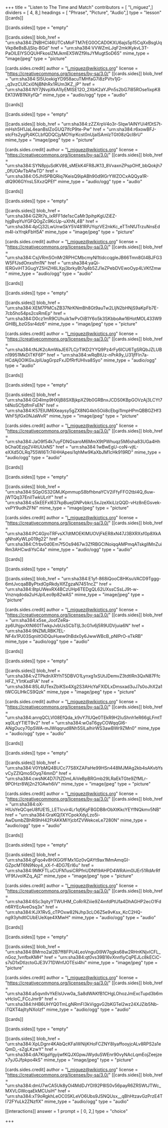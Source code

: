 +++
title = "Listen to The Time and Match"
contributors = [ "l_miguez",]
dividers = [ 4, 8,]
headings = [ "Phrase", "Picture", "Audio",]
type = "lesson"
[[cards]]

[[cards.sides]]
type = "empty"

[[cards.sides]]
blob_href = "urn:sha384:ZNBHCl46UTCsMoFTM7rEG0OCAD0KXU6ajs5p15CqXxBsgUqVkp8eBsBJjSlq-BGd"
href = "urn:sha384:VVWZmLJqF2mklKykvL3T-PaOlLElYSOQUHFkoslZMJkmEX5WZf9lsJYMugtSoD6S"
mime_type = "image/jpeg"
type = "picture"

[cards.sides.credit]
author = "l_miguez@wikiotics.org"
license = "https://creativecommons.org/licenses/by-sa/3.0/"
[[cards.sides]]
blob_href = "urn:sha384:Sl5UoxkigYD958acuTMHfaG7i8zPVtv1jG-_q3vzCUICxi0NjBNhRx1RUm3KZ_jP"
href = "urn:sha384:NY7jNvpXkA1IyEMlSE12O_2XbK2aYJPn5s2bG7l85ROse1ixpK8EK13WB1NXyfQr"
mime_type = "audio/ogg"
type = "audio"

[[cards]]

[[cards.sides]]
type = "empty"

[[cards.sides]]
blob_href = "urn:sha384:zZZXrpV4o3r-Slqw1AlNYUi4fDtS7t-mHsh5H1JaL4eanBsIZoGUQ7lfcP9te-Pw"
href = "urn:sha384:r6xowBFJ-stcFts2ygPj4KCLbfQDQCjyMOYqrKcst0nUjalSAmlzTGt08zQcI8rU"
mime_type = "image/jpeg"
type = "picture"

[cards.sides.credit]
author = "l_miguez@wikiotics.org"
license = "https://creativecommons.org/licenses/by-sa/3.0/"
[[cards.sides]]
blob_href = "urn:sha384:SYN8pjuSdKV86_sMEkK4FR8JK13_8VvaxnZPspOHf_bbQokjh7_0fUOAvTbAfwTD"
href = "urn:sha384:O5JhI5PBQRiq7KeisQ9ipABh90d9IGrYWZOCxAQQya1R-dIQ906GYnsL5XxzQPEf"
mime_type = "audio/ogg"
type = "audio"

[[cards]]

[[cards.sides]]
type = "empty"

[[cards.sides]]
blob_href = "urn:sha384:GZRt7s_ixRFF1de1scCaMr3pihpKgUZiEZ-hjgBvpYuYGFQOgZc9KcUp-uXhN_4B"
href = "urn:sha384:4pCj32LwUnwSkY5V481RPJYqzVE2nkKc_eTTnNfJTrzuNnsEdm4I-ixYrqkFbH5A"
mime_type = "image/jpeg"
type = "picture"

[cards.sides.credit]
author = "l_miguez@wikiotics.org"
license = "https://creativecommons.org/licenses/by-sa/3.0/"
[[cards.sides]]
blob_href = "urn:sha384:CsjVRmSOnMr2RPHCMbcmyNl1tidccqgleJB66Tmn8GI4BJFG3W5FfJsdOnxsfm1N"
href = "urn:sha384:yaQi-IERGviHT3GugYZ5HZH6LXpj3brkyBt7q4b5ZJ1eZPebDVEwoOyp4LVKfZmw"
mime_type = "audio/ogg"
type = "audio"

[[cards]]

[[cards.sides]]
type = "empty"

[[cards.sides]]
blob_href = "urn:sha384:XEM7PMCsZB37NrKNmBh8Gt9auTw2LIjN2bHNjS9aKpFb7E-7cb5ho54ps2csRmEp"
href = "urn:sha384:D0cz1mR9CUhuik1wPvOiB1Y6o5k3SKbboAw16HotMOL433W9GHIBj_bzGSsr4dz6"
mime_type = "image/jpeg"
type = "picture"

[cards.sides.credit]
author = "l_miguez@wikiotics.org"
license = "https://creativecommons.org/licenses/by-sa/3.0/"
[[cards.sides]]
blob_href = "urn:sha384:tNJK2cAmWaJE67LCjrTIKD2YYQ9Pz4rFy6ICU6TgSRQbJZLUBn19951MkDiTKF6P"
href = "urn:sha384:wRqBtUz-nPrA9y_U31jfFln7a-HCdAj0OIKGxJpIUagGrpzFxJDfRrfUHIva8Syo"
mime_type = "audio/ogg"
type = "audio"

[[cards]]

[[cards.sides]]
type = "empty"

[[cards.sides]]
blob_href = "urn:sha384:GD4Imp9HXljB8SXBjkpXZ9b0GRBnxJCDS0KBpGOVzAj3LCYt7t4NoSCfjdfmFsEN"
href = "urn:sha384:K57EIUM6Xeaysy5gZX8NG4kh5Oii8cEbgi1lmpHPmQBBGZHf3WhF5jfGx0NJaWvR"
mime_type = "image/jpeg"
type = "picture"

[cards.sides.credit]
author = "l_miguez@wikiotics.org"
license = "https://creativecommons.org/licenses/by-sa/3.0/"
[[cards.sides]]
blob_href = "urn:sha384:JaO9f54k7uyFDNGsaroM6MmX9tPWhuqz5M6sha83UGa4HhbCha0Ezjq2V4tUUxNS"
href = "urn:sha384:1wBwEgU-coN-vjtL-eXXd5OLRq755WI6Tr74HHApesi1qhMw9KaXbJM1cHk919RD"
mime_type = "audio/ogg"
type = "audio"

[[cards]]

[[cards.sides]]
type = "empty"

[[cards.sides]]
blob_href = "urn:sha384:SGpOS32GMJKpmmupS8bfhbnaYCV2iFfyFFO2tbl4Q_6uw-jWTQq37EnilTwkULnY"
href = "urn:sha384:s5kEEFxl637kpBuejGNPvbkrL5xJzeXkiLlzQQD-vHz8nEGsvek-vxPY9udhZFNl"
mime_type = "image/jpeg"
type = "picture"

[cards.sides.credit]
author = "l_miguez@wikiotics.org"
license = "https://creativecommons.org/licenses/by-sa/3.0/"
[[cards.sides]]
blob_href = "urn:sha384:PC4GjroTRFvsX7dtMOEKIMUOVjFkER8xN47J3BXRXsf0p8XkAgNhsKyWLp019g22"
href = "urn:sha384:Cfrbv0d0Em7f5Os9467w3ZfRBGCINoiqqAMPmqATskglIMnZuiRm3AHCwdiYsC4a"
mime_type = "audio/ogg"
type = "audio"

[[cards]]

[[cards.sides]]
type = "empty"

[[cards.sides]]
blob_href = "urn:sha384:E1yf-868iQooC8HKsuVACD9Tggg-6mtJvcqaBByPtxdOpRkdyXlfZgzaN7451ncZ"
href = "urn:sha384:8tpUWexRX4BCzUHp6TEDgQL62UXssCSsLJ9t-w-Vnznqdoda2uHJpILeo9p82wAS"
mime_type = "image/jpeg"
type = "picture"

[cards.sides.credit]
author = "l_miguez@wikiotics.org"
license = "https://creativecommons.org/licenses/by-sa/3.0/"
[[cards.sides]]
blob_href = "urn:sha384:x5se_JoofZeRa-zp6UhjgvXtNI601TwkpJvbUsSCbTljL3cG1v6j5R9UDVjuia6N"
href = "urn:sha384:9NZMLRBK7EL-NF4x1PJ03SqniitOiDQuHuew0hBdx0y6JwwWBcB_pNlPrO-xTkRB"
mime_type = "audio/ogg"
type = "audio"

[[cards]]

[[cards.sides]]
type = "empty"

[[cards.sides]]
blob_href = "urn:sha384:vZTPkdnXRYhT5DBVO1Lynxg1xSUtJDemvZ3tdtIRn3QxN87FfcHFZ_Y1rtKxdFlA"
href = "urn:sha384:85L4UTexZbiKSx4Xg2S3AHcYaFXlDLxDmsxad3uJ7s0oJhX2a1tWCGLlHkCS9Qzk"
mime_type = "image/jpeg"
type = "picture"

[cards.sides.credit]
author = "l_miguez@wikiotics.org"
license = "https://creativecommons.org/licenses/by-sa/3.0/"
[[cards.sides]]
blob_href = "urn:sha384:anrqQCLVl08EfQda_k9vY7IUQe0TEkR9H2IuShnh1eR66gLFmtTxq0LqYTlET9v2"
href = "urn:sha384:wOaT6gyCOWqqGl6-ANgOucy70pSWA-mJWIqqrud8Nh5SILalhirWS3awBWr9ZMn0"
mime_type = "audio/ogg"
type = "audio"

[[cards]]

[[cards.sides]]
type = "empty"

[[cards.sides]]
blob_href = "urn:sha384:V0YbMQ4BUCc77S8XZAPaHe99HSn448MJMAg2kb4sAKvbYsvCyZZIQmoSOyq74mnD"
href = "urn:sha384:cwsNK4D7i7tZDmLAiVeBpBRGmb29LRaEkTGte9ZfMLr-9POHzr8Wj2n21OAwh6iV"
mime_type = "image/jpeg"
type = "picture"

[cards.sides.credit]
author = "l_miguez@wikiotics.org"
license = "https://creativecommons.org/licenses/by-sa/3.0/"
[[cards.sides]]
blob_href = "urn:sha384:oX-HlUsYeQCqeU8fUE15_LETIcvir4Lr1qfjKgFBGDB8rObXtKkcYEYfNQkmv5NB"
href = "urn:sha384:GraKQj1XYCpokXdyLzo5i-AwDsmbZBhRl9hH42FtAKKMiYjcbfZVWekceLe7280N"
mime_type = "audio/ogg"
type = "audio"

[[cards]]

[[cards.sides]]
type = "empty"

[[cards.sides]]
blob_href = "urn:sha384:gFqo4v8HXGGfFMx1Gz0vQAYt9ax1MmAmqGI-GZpcMT6N9Noy4_xX-f-4DG7ErI6u"
href = "urn:sha384:9MKFTLuCUFN1usiCRPfnUDNfl9AHPD4WRAim0lJEr51RdArRfVF9fJvoIKZq_Aj2"
mime_type = "image/jpeg"
type = "picture"

[cards.sides.credit]
author = "l_miguez@wikiotics.org"
license = "https://creativecommons.org/licenses/by-sa/3.0/"
[[cards.sides]]
blob_href = "urn:sha384:6Sc3qityYTWUHM_CoRrRZiiie9Z4mfdPtUfa4DhAGHP2ecO1Fdn6RYEcAveOsq3x"
href = "urn:sha384:KJX1RvS_cTPOxw82NJhp3cLO6Z5e9vKsx_KcC2HQ-ng93yhdtICUbEUeXqe4XMwH"
mime_type = "audio/ogg"
type = "audio"

[[cards]]

[[cards.sides]]
type = "empty"

[[cards.sides]]
blob_href = "urn:sha384:BMrno2aI2B7ff8FPU4LeoVngu0l9W7qgks68w2RHnKNjvICFL_nGoz_1vnfbxKMH"
href = "urn:sha384:qt0vs39B16vXnnfiyCqPEJLc8kECiC-s7sD1xDtlzctoGJE3V71DWnfJOTEsi4hi"
mime_type = "image/jpeg"
type = "picture"

[cards.sides.credit]
author = "l_miguez@wikiotics.org"
license = "https://creativecommons.org/licenses/by-sa/3.0/"
[[cards.sides]]
blob_href = "urn:sha384:a5qvnllvYkEIsUvw0a_Sa8dWAKfB1CHgLOhozJmExcTupd3b6mvHcIoC_FCcJmr9"
href = "urn:sha384:hHB6UHYQ0TmLgNRmFI3kViggvG2bKGTel2wz24XJZib5Nb-iTQXT4ajItyNXoIzf"
mime_type = "audio/ogg"
type = "audio"

[[cards]]

[[cards.sides]]
type = "empty"

[[cards.sides]]
blob_href = "urn:sha384:XpLDgnr4KAbQcKFaIWNijKHoFCZNY8IyaffooyjcALv8RPS2a1eQmD_-sZgLKzwY"
href = "urn:sha384:dA7KIgaYgyijwfKQJXGpwJWyduSWEnr90vyNAcLqmEojZeejzex7yJGJfpkpo4kS"
mime_type = "image/jpeg"
type = "picture"

[cards.sides.credit]
author = "l_miguez@wikiotics.org"
license = "https://creativecommons.org/licenses/by-sa/3.0/"
[[cards.sides]]
blob_href = "urn:sha384:dmU7wCA5Uk8yOi4MdDJYDI92P8IS0v56payR6ZRSWtJTWc_MXVLGWcqaEkMCUsiH"
href = "urn:sha384:xT9oRgkhLeOC0SKLeVO6Ubs9JSNQUsx__qBhHtzavGzPrzE4TI72FYuLk2ZNzflX"
mime_type = "audio/ogg"
type = "audio"

[[interactions]]
answer = 1
prompt = [ 0, 2,]
type = "choice"

+++
